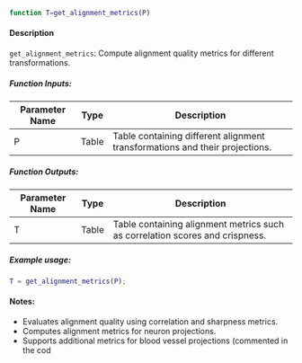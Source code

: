 ```matlab
function T=get_alignment_metrics(P)
```

#### Description
`get_alignment_metrics`: Compute alignment quality metrics for different transformations.

##### Function Inputs:
| Parameter Name | Type   | Description                      |
|----------------|--------|----------------------------------|
| P              | Table  | Table containing different alignment transformations and their projections. |

##### Function Outputs:
| Parameter Name | Type   | Description                      |
|----------------|--------|----------------------------------|
| T              | Table  | Table containing alignment metrics such as correlation scores and crispness. |

##### Example usage:
```matlab
T = get_alignment_metrics(P);
```

#### Notes:
- Evaluates alignment quality using correlation and sharpness metrics.
- Computes alignment metrics for neuron projections.
- Supports additional metrics for blood vessel projections (commented in the cod